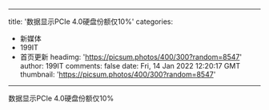 
---
title: '数据显示PCIe 4.0硬盘份额仅10%'
categories: 
 - 新媒体
 - 199IT
 - 首页更新
headimg: 'https://picsum.photos/400/300?random=8547'
author: 199IT
comments: false
date: Fri, 14 Jan 2022 12:20:17 GMT
thumbnail: 'https://picsum.photos/400/300?random=8547'
---

<div>   
数据显示PCIe 4.0硬盘份额仅10%  
</div>
            